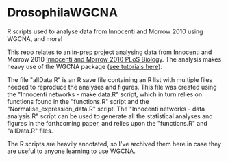 # DrosophilaWGCNA
R scripts used to analyse data from Innocenti and Morrow 2010 using WGCNA, and more!

This repo relates to an in-prep project analysing data from Innocenti and Morrow 2010 [Innocenti and Morrow 2010 PLoS Biology](http://journals.plos.org/plosbiology/article?id=10.1371/journal.pbio.1000335). The analysis makes heavy use of the WGCNA package ([see tutorials here](https://labs.genetics.ucla.edu/horvath/CoexpressionNetwork/Rpackages/WGCNA/Tutorials/)).

The file "allData.R" is an R save file containing an R list with multiple files needed to reproduce the analyses and figures. This file was created using the "Innocenti networks - make data.R" script, which in turn relies on functions found in the "functions.R" script and the "Normalise_expression_data.R" script. The "Innocenti networks - data analysis.R" script can be used to generate all the statistical analyses and figures in the forthcoming paper, and relies upon the "functions.R" and "allData.R" files.

The R scripts are heavily annotated, so I've archived them here in case they are useful to anyone learning to use WGCNA.
